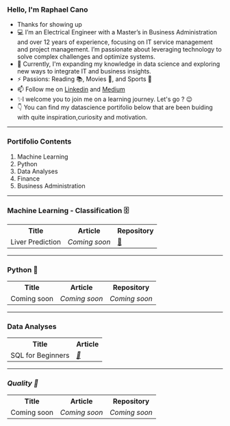 ### Hello, I'm Raphael Cano 

-  Thanks for showing up
- :computer: I’m an Electrical Engineer with a Master’s in Business Administration and over 12 years of experience, focusing on IT service management and project management.
             I’m passionate about leveraging technology to solve complex challenges and optimize systems.
- 🌱 Currently, I'm expanding my knowledge in data science and exploring new ways to integrate IT and business insights.
- ⚡ Passions: Reading 📚, Movies 🎥, and Sports 🏀
- 📫 Follow me on <a href="https://www.linkedin.com/in/raphaelcano/">Linkedin</a> and <a href="https://medium.com/@raphael.cano19">Medium</a>
- :sparkles:I welcome you to join me on a learning journey. Let's go ? :wink:
- :point_down: You can find my datascience portifolio below that are been buiding with quite inspiration,curiosity and motivation. 

<hr size="2" color="blue" width="100%">

### Portifolio Contents
1. Machine Learning 
2. Python
3. Data Analyses
4. Finance
5. Business Administration
<hr size="2" color="blue" width="100%">

### Machine Learning - Classification 🗄️
<table>
  <tr>
    <th> Title </th>
    <th> Article</th>
    <th>Repository</th>
  </tr>
  <tr>
    <td>Liver Prediction</td>
    <td><em>Coming soon<em></td>
    <td> <a href="https://github.com/amandarnds/Predict-Liver-Disease">🔗 </a></td>
  </tr>
</table>

<hr size="2" color="blue" width="100%">

### Python :snake:
<table>
  <tr>
    <th> Title </th>
    <th> Article</th>
    <th>Repository</th>
  </tr>
  <tr>
    <td>Coming soon</td>
    <td><em>Coming soon<em></td>
    <td><em>Coming soon<em></td>
  </tr>
</table>

<hr size="2" color="blue" width="100%">

### Data Analyses
 <table>
  <tr>
    <th> Title </th>
    <th> Article</th>
  </tr>
  <tr>
    <td>SQL for Beginners</td>
    <td><em><a href="https://medium.com/@amanda.rnds18/sql-for-beginners-1f6345c8a52d">🔗 </a></td><em>
  </tr>
</table>

<hr size="2" color="blue" width="100%">

### Quality :mag_right:
 <table>
  <tr>
    <th> Title </th>
    <th> Article</th>
    <th>Repository</th>
  </tr>
  <tr>
    <td>Coming soon</td>
    <td><em>Coming soon<em></td>
    <td><em>Coming soon<em></td>
  </tr>
</table>
<!--



- 🔭 I’m currently working on ...
- 🌱 I’m currently learning ...
- 👯 I’m looking to collaborate on ...
- 🤔 I’m looking for help with ...
- 💬 Ask me about ...
- 📫 How to reach me: ...
- 😄 Pronouns: ...
- ⚡ Fun fact: ...
-->


